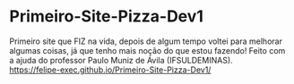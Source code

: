 # Primeiro-Site-Pizza-Dev1

Primeiro site que FIZ na vida, depois de algum tempo voltei para melhorar algumas coisas, já que tenho mais noção do que estou fazendo! Feito com a ajuda do professor Paulo Muniz de Ávila (IFSULDEMINAS).<br>
https://felipe-exec.github.io/Primeiro-Site-Pizza-Dev1/ <br>
